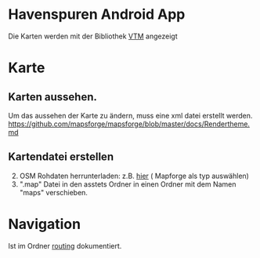 # Havenspuren Android App

Die Karten werden mit der Bibliothek [VTM](https://github.com/mapsforge/vtm) angezeigt


# Karte
## Karten aussehen.

Um das aussehen der Karte zu  ändern, muss eine xml datei erstellt werden. https://github.com/mapsforge/mapsforge/blob/master/docs/Rendertheme.md


## Kartendatei erstellen
2. OSM Rohdaten herrunterladen: z.B. [hier](https://extract.bbbike.org/) ( Mapforge als typ auswählen)
5. ".map" Datei in den asstets Ordner in einen Ordner mit dem Namen "maps" verschieben.


# Navigation
Ist im Ordner [routing](routing/README.md) dokumentiert.